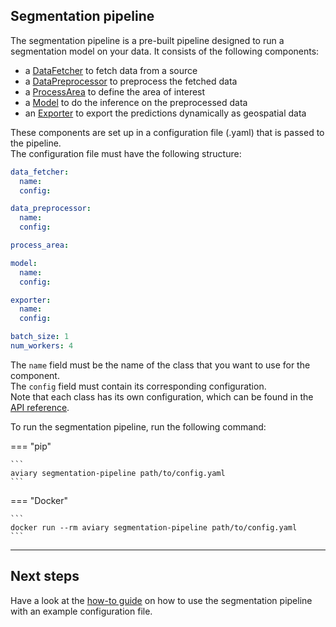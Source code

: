 <style>
  .md-sidebar--secondary { visibility: hidden }
</style>

## Segmentation pipeline

The segmentation pipeline is a pre-built pipeline designed to run a segmentation model on your data.
It consists of the following components:

- a [DataFetcher](../api_reference/data/data_fetcher.md) to fetch data from a source
- a [DataPreprocessor](../api_reference/data/data_preprocessor.md) to preprocess the fetched data
- a [ProcessArea](../api_reference/process_area.md) to define the area of interest
- a [Model](../api_reference/inference/model.md) to do the inference on the preprocessed data
- an [Exporter](../api_reference/inference/exporter.md) to export the predictions dynamically as geospatial data

These components are set up in a configuration file (.yaml) that is passed to the pipeline.<br />
The configuration file must have the following structure:

``` yaml
data_fetcher:
  name:
  config:

data_preprocessor:
  name:
  config:

process_area:

model:
  name:
  config:

exporter:
  name:
  config:

batch_size: 1
num_workers: 4
```

The `name` field must be the name of the class that you want to use for the component.<br />
The `config` field must contain its corresponding configuration.<br />
Note that each class has its own configuration, which can be found in the
[API reference](../api_reference/pipeline/segmentation_pipeline.md#aviary.pipeline.SegmentationPipelineConfig).

To run the segmentation pipeline, run the following command:

=== "pip"

    ```
    aviary segmentation-pipeline path/to/config.yaml
    ```

=== "Docker"

    ```
    docker run --rm aviary segmentation-pipeline path/to/config.yaml
    ```

---

## Next steps

Have a look at the [how-to guide](../how_to_guides/cli/how_to_use_the_segmentation_pipeline.md)
on how to use the segmentation pipeline with an example configuration file.
